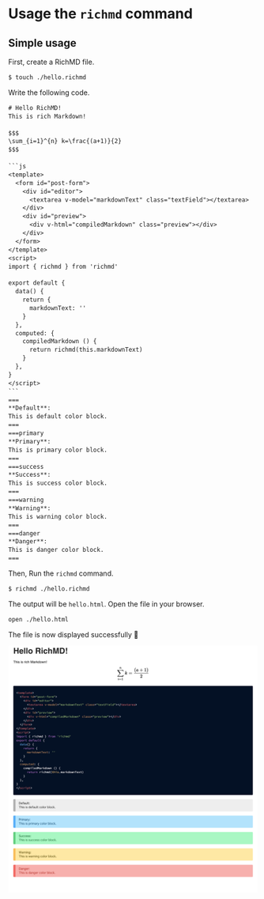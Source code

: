 # Usage the `richmd` command
## Simple usage
First, create a RichMD file. 

```txt
$ touch ./hello.richmd
```

Write the following code.

~~~txt
# Hello RichMD!
This is rich Markdown!

$$$
\sum_{i=1}^{n} k=\frac{(a+1)}{2}
$$$

```js
<template>
  <form id="post-form">
    <div id="editor">
      <textarea v-model="markdownText" class="textField"></textarea>
    </div>
    <div id="preview">
      <div v-html="compiledMarkdown" class="preview"></div>
    </div>
  </form>
</template>
<script>
import { richmd } from 'richmd'

export default {
  data() {
    return {
      markdownText: ''
    }
  },
  computed: {
    compiledMarkdown () {
      return richmd(this.markdownText)
    }
  },
}
</script>
```
===
**Default**:
This is default color block.
===
===primary
**Primary**:
This is primary color block.
===
===success
**Success**:
This is success color block.
===
===warning
**Warning**:
This is warning color block.
===
===danger
**Danger**:
This is danger color block.
===

~~~

Then, Run the `richmd` command.

```txt
$ richmd ./hello.richmd
```

The output will be `hello.html`. Open the file in your browser.

```txt
open ./hello.html
```

The file is now displayed successfully :tada:

![preview4/png](./images/preview4.png)
